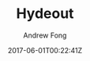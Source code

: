 ---
title: "Hydeout"
github: https://github.com/fongandrew/hydeout
demo: https://fongandrew.github.io/hydeout/
author: Andrew Fong
ssg:
  - Jekyll
cms:
  - No Cms
date: 2017-06-01T00:22:41Z
github_branch: master
---